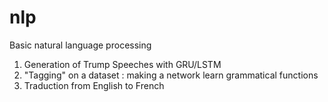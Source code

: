 # nlp
Basic natural language processing
1) Generation of Trump Speeches with GRU/LSTM
2) "Tagging" on a dataset : making a network learn grammatical functions
3) Traduction from English to French
